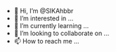 - 👋 Hi, I’m @SIKAhbbr
- 👀 I’m interested in ...
- 🌱 I’m currently learning ...
- 💞️ I’m looking to collaborate on ...
- 📫 How to reach me ...

<!---
SIKAhbbr/SIKAhbbr is a ✨ special ✨ repository because its `README.md` (this file) appears on your GitHub profile.
You can click the Preview link to take a look at your changes.
--->
